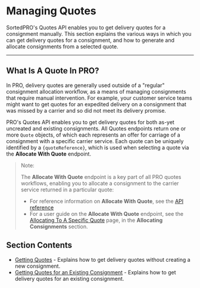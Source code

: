 # Managing Quotes

SortedPRO's Quotes API enables you to get delivery quotes for a consignment manually. This section explains the various ways in which you can get delivery quotes for a consignment, and how to generate and allocate consignments from a selected quote.

---

## What Is A Quote In PRO?

In PRO, delivery quotes are generally used outside of a "regular" consignment allocation workflow, as a means of managing consignments that require manual intervention. For example, your customer service teams might want to get quotes for an expedited delivery on a consignment that was missed by a carrier and so did not meet its delivery promise.

PRO's Quotes API enables you to get delivery quotes for both as-yet uncreated and existing consignments. All Quotes endpoints return one or more `Quote` objects, of which each represents an offer for carriage of a consignment with a specific carrier service. Each quote can be uniquely identified by a `{quoteReference}`, which is used when selecting a quote via the **Allocate With Quote** endpoint.

> <span class="note-header">Note:</span>
>
> The **Allocate With Quote** endpoint is a key part of all PRO quotes workflows, enabling you to allocate a consignment to the carrier service returned in a particular quote:
>
> * For reference information on **Allocate With Quote**, see the [API reference](https://docs.electioapp.com/#/api/AllocateWithQuote)
> * For a user guide on the **Allocate With Quote** endpoint, see the [Allocating To A Specific Quote](/pro/api/help/allocating_to_a_specific_quote.md) page, in the **Allocating Consignments** section.

## Section Contents

* [Getting Quotes](/pro/api/help/getting_quotes.md) - Explains how to get delivery quotes without creating a new consignment.
* [Getting Quotes for an Existing Consignment](/pro/api/help/getting_quotes_for_an_existing_consignment.md) - Explains how to get delivery quotes for an existing consignment.

<script src="../../scripts/requesttabs.js"></script>
<script src="../../scripts/responsetabs.js"></script>
<script src="../../scripts/copy.js"></script>